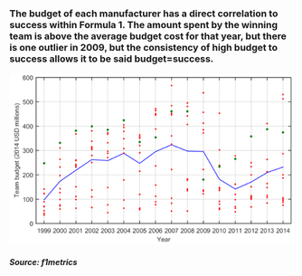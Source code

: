 ### The budget of each manufacturer has a direct correlation to success within Formula 1. The amount spent by the winning team is above the average budget cost for that year, but there is one outlier in 2009, but the consistency of high budget to success allows it to be said budget=success. 
![graph](BudgetvsSuccess.png)
##### Source: f1metrics
